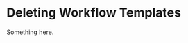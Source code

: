 [title]: # (Deleting Workflow Templates)
[tags]: # (XXX)
[priority]: # (5473)
# Deleting Workflow Templates
Something here.
